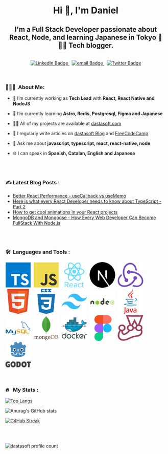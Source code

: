 <div align="center">
<h1>Hi 👋, I'm Daniel</h1>
<h2>I'm a Full Stack Developer passionate about React, Node, and learning Japanese in Tokyo 🚀🇯🇵 Tech blogger.</h2>
<br />

<div>
  <a href="https://www.linkedin.com/in/dastasoft/">
    <img src="https://img.shields.io/badge/LinkedIn-blue?style=for-the-badge&logo=linkedin&logoColor=white" alt="LinkedIn Badge"/>
  </a>&nbsp;
  <a href="mailto:dastasoft@protonmail.com">
    <img src="https://img.shields.io/badge/email-red?style=for-the-badge&logo=email&logoColor=white" alt="email Badge"/>
  </a>&nbsp;
  <a href="https://twitter.com/dastasoft">
    <img src="https://img.shields.io/badge/Twitter-blue?style=for-the-badge&logo=twitter&logoColor=white" alt="Twitter Badge"/>
  </a>
</div>
</div>
<br />
<br />

### 👨🏻‍💻 &nbsp;About Me:

- 🔭 I’m currently working as **Tech Lead** with **React, React Native and NodeJS**

- 🌱 I’m currently learning **Astro, Redis, Postgresql, Figma and Japanese**

- 👨‍💻 All of my projects are available at [dastasoft.com](https://www.dastasoft.com/)

- 📝 I regularly write articles on [dastasoft Blog](https://blog.dastasoft.com/) and [FreeCodeCamp](https://www.freecodecamp.org/news/author/daniel-asta/)

- 💬 Ask me about **javascript, typescript, react, react-native, node**

- 🌐 I can speak in **Spanish, Catalan, English and Japanese**

<br />
<br />

### ✍️ Latest Blog Posts :

<!-- BLOG-POST-LIST:START -->
- [Better React Performance - useCallback vs useMemo](https://blog.dastasoft.com/posts/use-callback-vs-use-memo)
- [Here is what every React Developer needs to know about TypeScript - Part 2](https://blog.dastasoft.com/posts/heres-what-every-react-developer-needs-to-know-about-typescript_part_2)
- [How to get cool animations in your React projects](https://blog.dastasoft.com/posts/framer-motion)
- [MongoDB and Mongoose - How Every Web Developer Can Become FullStack With Node.js](https://blog.dastasoft.com/posts/mongodb-mongoose-how-every-web-developer-can-become-fullstack-with-nodejs)
<!-- BLOG-POST-LIST:END -->
<br />
<br />

### 🛠 &nbsp;Languages and Tools :

<div>
<img src="https://raw.githubusercontent.com/devicons/devicon/master/icons/typescript/typescript-original.svg" title="typescript" alt="typescript" width="80" height="80"/>&nbsp;
<img src="https://raw.githubusercontent.com/devicons/devicon/master/icons/javascript/javascript-original.svg" title="JavaScript" alt="JavaScript" width="80" height="80"/>&nbsp;
<img src="https://raw.githubusercontent.com/devicons/devicon/master/icons/react/react-original-wordmark.svg" title="React" alt="React" width="80" height="80"/>&nbsp;
<img src="https://raw.githubusercontent.com/devicons/devicon/master/icons/nextjs/nextjs-original.svg" title="nextjs" alt="nextjs" width="80" height="80"/>&nbsp;
<img src="https://raw.githubusercontent.com/devicons/devicon/master/icons/redux/redux-original.svg" title="Redux" alt="Redux " width="80" height="80"/>&nbsp;
<img src="https://raw.githubusercontent.com/devicons/devicon/master/icons/html5/html5-original.svg" title="HTML5" alt="HTML" width="80" height="80"/>&nbsp;
<img src="https://raw.githubusercontent.com/devicons/devicon/master/icons/css3/css3-plain-wordmark.svg"  title="CSS3" alt="CSS" width="80" height="80"/>&nbsp;
<img src="https://raw.githubusercontent.com/devicons/devicon/master/icons/tailwindcss/tailwindcss-plain.svg" title="tailwindcss" alt="tailwindcss" width="80" height="80"/>&nbsp;
<img src="https://raw.githubusercontent.com/devicons/devicon/master/icons/nodejs/nodejs-original-wordmark.svg" title="NodeJS" alt="NodeJS" width="80" height="80"/>&nbsp;
<img src="https://raw.githubusercontent.com/devicons/devicon/master/icons/java/java-original-wordmark.svg" title="Java" alt="Java" width="80" height="80"/>&nbsp;
<img src="https://raw.githubusercontent.com/devicons/devicon/master/icons/mysql/mysql-original-wordmark.svg" title="MySQL"  alt="MySQL" width="80" height="80"/>&nbsp;
<img src="https://raw.githubusercontent.com/devicons/devicon/master/icons/mongodb/mongodb-original-wordmark.svg" title="mongodb"  alt="mongodb" width="80" height="80"/>&nbsp;
<img src="https://raw.githubusercontent.com/devicons/devicon/master/icons/docker/docker-original-wordmark.svg" title="Docker" alt="Docker" width="80" height="80"/>&nbsp;
<img src="https://raw.githubusercontent.com/devicons/devicon/master/icons/figma/figma-original.svg" title="figma" alt="figma" width="80" height="80"/>&nbsp;
<img src="https://raw.githubusercontent.com/devicons/devicon/master/icons/jest/jest-plain.svg" title="jest" alt="jest" width="80" height="80"/>&nbsp;
<img src="https://raw.githubusercontent.com/devicons/devicon/master/icons/godot/godot-original-wordmark.svg" title="godot" alt="godot" width="80" height="80"/>&nbsp;
</div>
<br />
<br />

### 🔥 &nbsp; My Stats :

[![Top Langs](https://github-readme-stats.vercel.app/api/top-langs/?username=dastasoft&layout=compact&theme=vision-friendly-dark)](https://github.com/dastasoft/github-readme-stats)

![Anurag's GitHub stats](https://github-readme-stats.vercel.app/api?username=dastasoft&show_icons=true&theme=dark)

[![GitHub Streak](https://github-readme-streak-stats.herokuapp.com/?user=dastasoft&theme=dark&background=000000)](https://git.io/streak-stats)

<br />
<br />

<p> <img src="https://komarev.com/ghpvc/?username=dastasoft&style=flat-square&color=blue" alt="dastasoft profile count"/></p>
